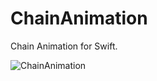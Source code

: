 # ChainAnimation
Chain Animation for Swift.

![ChainAnimation](https://user-images.githubusercontent.com/24234259/100821913-50410100-341f-11eb-91f3-fc19ae16b050.gif)
